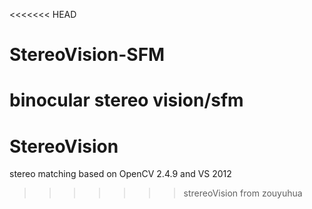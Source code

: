 <<<<<<< HEAD
# StereoVision-SFM
binocular stereo vision/sfm
=======
StereoVision
============

stereo matching based on OpenCV 2.4.9 and VS 2012
>>>>>>> strereoVision from zouyuhua
